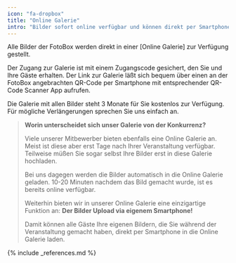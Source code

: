 ```yaml
---
icon: "fa-dropbox"
title: "Online Galerie"
intro: "Bilder sofort online verfügbar und können direkt per Smartphone abgerufen werden."
---
```

Alle Bilder der FotoBox werden direkt in einer [Online Galerie] zur Verfügung gestellt.

Der Zugang zur Galerie ist mit einem Zugangscode gesichert, den Sie und Ihre Gäste erhalten. Der Link zur Galerie läßt sich bequem über einen an der FotoBox angebrachten QR-Code per Smartphone mit entsprechender QR-Code Scanner App aufrufen.
 
Die Galerie mit allen Bilder steht 3 Monate für Sie kostenlos zur Verfügung. Für mögliche Verlängerungen sprechen Sie uns einfach an.

> **Worin unterscheidet sich unser Galerie von der Konkurrenz?**
>
> Viele unserer Mitbewerber bieten ebenfalls eine Online Galerie an. Meist ist diese aber erst Tage nach Ihrer Veranstaltung verfügbar. Teilweise müßen Sie sogar selbst Ihre Bilder erst in diese Galerie hochladen.
>
> Bei uns dagegen werden die Bilder automatisch in die Online Galerie geladen. 10-20 Minuten nachdem das Bild gemacht wurde, ist es bereits online verfügbar.
>
> Weiterhin bieten wir in unserer Online Galerie eine einzigartige Funktion an: **Der Bilder Upload via eigenem Smartphone!**
>
> Damit können alle Gäste Ihre eigenen Bildern, die Sie während der Veranstaltung gemacht haben, direkt per Smartphone in die Online Galerie laden. 

{% include _references.md %}